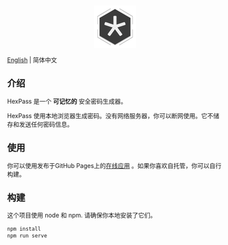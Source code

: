 <p align="center"><a href="https://petrichor.github.io/HexPass/" target="_blank" rel="noopener noreferrer"><img width="100" src="src/assets/logo.png" alt="HexPass logo"></a></p>

[English](./README.md) | 简体中文

## 介绍
HexPass 是一个 **可记忆的** 安全密码生成器。

HexPass 使用本地浏览器生成密码。没有网络服务器，你可以断网使用。它不储存和发送任何密码信息。

## 使用
你可以使用发布于GitHub Pages上的[在线应用](https://petrichor.github.io/HexPass/) 。如果你喜欢自托管，你可以自行构建。

## 构建
这个项目使用 node 和 npm. 请确保你本地安装了它们。
```
npm install
npm run serve
```